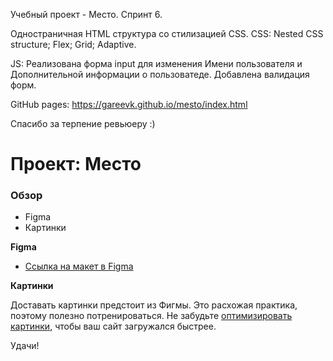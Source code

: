 Учебный проект - Место. Спринт 6.

Одностраничная HTML структура со стилизацией CSS.
CSS:
    Nested CSS structure;
    Flex;
    Grid;
    Adaptive.

JS:
    Реализована форма input для изменения Имени пользователя и Дополнительной информации о пользоватеде.
    Добавлена валидация форм.
  
 GitHub pages: https://gareevk.github.io/mesto/index.html

 Спасибо за терпение ревьюеру :)

# Проект: Место

### Обзор

* Figma
* Картинки

**Figma**

* [Ссылка на макет в Figma](https://www.figma.com/file/2cn9N9jSkmxD84oJik7xL7/JavaScript.-Sprint-4?node-id=0%3A1)

**Картинки**

Доставать картинки предстоит из Фигмы. Это расхожая практика, поэтому полезно потренироваться.
Не забудьте [оптимизировать картинки](https://tinypng.com/), чтобы ваш сайт загружался быстрее.

Удачи!
